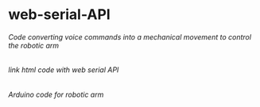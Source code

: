 # web-serial-API
###### Code converting voice commands into a mechanical movement to control the robotic arm
###### link html code with web serial API 
###### Arduino code for robotic arm
